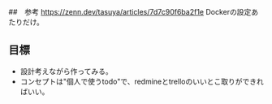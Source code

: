 ##　参考
https://zenn.dev/tasuya/articles/7d7c90f6ba2f1e
Dockerの設定あたりだけ。

## 目標

- 設計考えながら作ってみる。
- コンセプトは"個人で使うtodo"で、redmineとtrelloのいいとこ取りができればいい。
